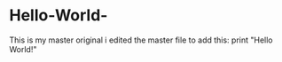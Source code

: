 # Hello-World-

This is my master original
i edited the master file to add this:
print "Hello World!"
